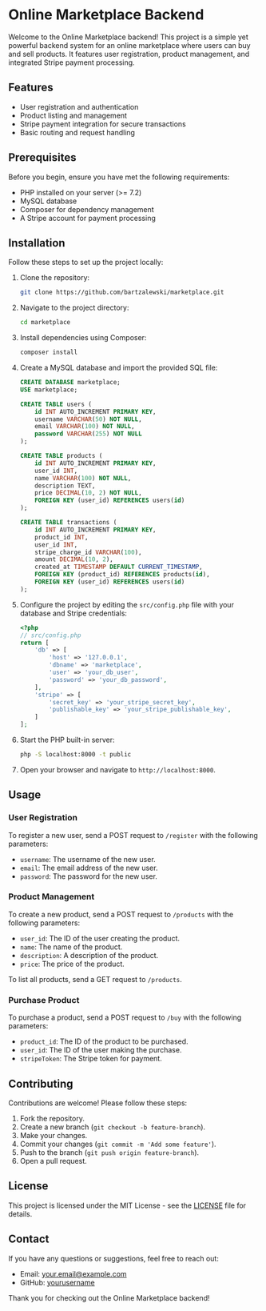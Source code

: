 # Online Marketplace Backend

Welcome to the Online Marketplace backend! This project is a simple yet powerful backend system for an online marketplace where users can buy and sell products. It features user registration, product management, and integrated Stripe payment processing.

## Features

- User registration and authentication
- Product listing and management
- Stripe payment integration for secure transactions
- Basic routing and request handling

## Prerequisites

Before you begin, ensure you have met the following requirements:

- PHP installed on your server (>= 7.2)
- MySQL database
- Composer for dependency management
- A Stripe account for payment processing

## Installation

Follow these steps to set up the project locally:

1. Clone the repository:

   ```sh
   git clone https://github.com/bartzalewski/marketplace.git
   ```

2. Navigate to the project directory:

   ```sh
   cd marketplace
   ```

3. Install dependencies using Composer:

   ```sh
   composer install
   ```

4. Create a MySQL database and import the provided SQL file:

   ```sql
   CREATE DATABASE marketplace;
   USE marketplace;

   CREATE TABLE users (
       id INT AUTO_INCREMENT PRIMARY KEY,
       username VARCHAR(50) NOT NULL,
       email VARCHAR(100) NOT NULL,
       password VARCHAR(255) NOT NULL
   );

   CREATE TABLE products (
       id INT AUTO_INCREMENT PRIMARY KEY,
       user_id INT,
       name VARCHAR(100) NOT NULL,
       description TEXT,
       price DECIMAL(10, 2) NOT NULL,
       FOREIGN KEY (user_id) REFERENCES users(id)
   );

   CREATE TABLE transactions (
       id INT AUTO_INCREMENT PRIMARY KEY,
       product_id INT,
       user_id INT,
       stripe_charge_id VARCHAR(100),
       amount DECIMAL(10, 2),
       created_at TIMESTAMP DEFAULT CURRENT_TIMESTAMP,
       FOREIGN KEY (product_id) REFERENCES products(id),
       FOREIGN KEY (user_id) REFERENCES users(id)
   );
   ```

5. Configure the project by editing the `src/config.php` file with your database and Stripe credentials:

   ```php
   <?php
   // src/config.php
   return [
       'db' => [
           'host' => '127.0.0.1',
           'dbname' => 'marketplace',
           'user' => 'your_db_user',
           'password' => 'your_db_password',
       ],
       'stripe' => [
           'secret_key' => 'your_stripe_secret_key',
           'publishable_key' => 'your_stripe_publishable_key',
       ]
   ];
   ```

6. Start the PHP built-in server:

   ```sh
   php -S localhost:8000 -t public
   ```

7. Open your browser and navigate to `http://localhost:8000`.

## Usage

### User Registration

To register a new user, send a POST request to `/register` with the following parameters:

- `username`: The username of the new user.
- `email`: The email address of the new user.
- `password`: The password for the new user.

### Product Management

To create a new product, send a POST request to `/products` with the following parameters:

- `user_id`: The ID of the user creating the product.
- `name`: The name of the product.
- `description`: A description of the product.
- `price`: The price of the product.

To list all products, send a GET request to `/products`.

### Purchase Product

To purchase a product, send a POST request to `/buy` with the following parameters:

- `product_id`: The ID of the product to be purchased.
- `user_id`: The ID of the user making the purchase.
- `stripeToken`: The Stripe token for payment.

## Contributing

Contributions are welcome! Please follow these steps:

1. Fork the repository.
2. Create a new branch (`git checkout -b feature-branch`).
3. Make your changes.
4. Commit your changes (`git commit -m 'Add some feature'`).
5. Push to the branch (`git push origin feature-branch`).
6. Open a pull request.

## License

This project is licensed under the MIT License - see the [LICENSE](LICENSE) file for details.

## Contact

If you have any questions or suggestions, feel free to reach out:

- Email: your.email@example.com
- GitHub: [yourusername](https://github.com/yourusername)

Thank you for checking out the Online Marketplace backend!
